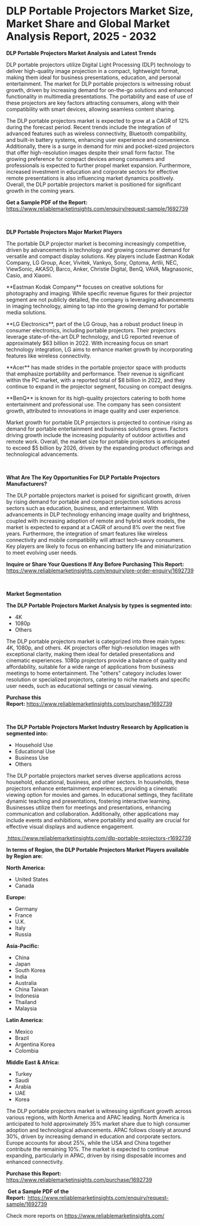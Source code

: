 <p><h1>DLP Portable Projectors Market Size, Market Share and Global Market Analysis Report, 2025 - 2032</h1></p><p><strong>DLP Portable Projectors Market Analysis and Latest Trends</strong></p>
<p><p>DLP portable projectors utilize Digital Light Processing (DLP) technology to deliver high-quality image projection in a compact, lightweight format, making them ideal for business presentations, education, and personal entertainment. The market for DLP portable projectors is witnessing robust growth, driven by increasing demand for on-the-go solutions and enhanced functionality in multimedia presentations. The portability and ease of use of these projectors are key factors attracting consumers, along with their compatibility with smart devices, allowing seamless content sharing.</p><p>The DLP portable projectors market is expected to grow at a CAGR of 12% during the forecast period. Recent trends include the integration of advanced features such as wireless connectivity, Bluetooth compatibility, and built-in battery systems, enhancing user experience and convenience. Additionally, there is a surge in demand for mini and pocket-sized projectors that offer high-resolution images despite their small form factor. The growing preference for compact devices among consumers and professionals is expected to further propel market expansion. Furthermore, increased investment in education and corporate sectors for effective remote presentations is also influencing market dynamics positively. Overall, the DLP portable projectors market is positioned for significant growth in the coming years.</p></p>
<p><strong>Get a Sample PDF of the Report:&nbsp;</strong> <a href="https://www.reliablemarketinsights.com/enquiry/request-sample/1692739?utm_campaign=1938&utm_medium=2&utm_source=Github&utm_content=ia&utm_term=08012025&utm_id=dlp-portable-projectors">https://www.reliablemarketinsights.com/enquiry/request-sample/1692739</a></p>
<p>&nbsp;</p>
<p><strong>DLP Portable Projectors Major Market Players</strong></p>
<p><p>The portable DLP projector market is becoming increasingly competitive, driven by advancements in technology and growing consumer demand for versatile and compact display solutions. Key players include Eastman Kodak Company, LG Group, Acer, Vivitek, Vankyo, Sony, Optoma, Artlii, NEC, ViewSonic, AKASO, Barco, Anker, Christie Digital, BenQ, VAVA, Magnasonic, Casio, and Xiaomi.</p><p>**Eastman Kodak Company** focuses on creative solutions for photography and imaging. While specific revenue figures for their projector segment are not publicly detailed, the company is leveraging advancements in imaging technology, aiming to tap into the growing demand for portable media solutions.</p><p>**LG Electronics**, part of the LG Group, has a robust product lineup in consumer electronics, including portable projectors. Their projectors leverage state-of-the-art DLP technology, and LG reported revenue of approximately $63 billion in 2022. With increasing focus on smart technology integration, LG aims to enhance market growth by incorporating features like wireless connectivity.</p><p>**Acer** has made strides in the portable projector space with products that emphasize portability and performance. Their revenue is significant within the PC market, with a reported total of $8 billion in 2022, and they continue to expand in the projector segment, focusing on compact designs.</p><p>**BenQ** is known for its high-quality projectors catering to both home entertainment and professional use. The company has seen consistent growth, attributed to innovations in image quality and user experience. </p><p>Market growth for portable DLP projectors is projected to continue rising as demand for portable entertainment and business solutions grows. Factors driving growth include the increasing popularity of outdoor activities and remote work. Overall, the market size for portable projectors is anticipated to exceed $5 billion by 2026, driven by the expanding product offerings and technological advancements.</p></p>
<p>&nbsp;</p>
<p><strong>What Are The Key Opportunities For DLP Portable Projectors Manufacturers?</strong></p>
<p><p>The DLP portable projectors market is poised for significant growth, driven by rising demand for portable and compact projection solutions across sectors such as education, business, and entertainment. With advancements in DLP technology enhancing image quality and brightness, coupled with increasing adoption of remote and hybrid work models, the market is expected to expand at a CAGR of around 8% over the next five years. Furthermore, the integration of smart features like wireless connectivity and mobile compatibility will attract tech-savvy consumers. Key players are likely to focus on enhancing battery life and miniaturization to meet evolving user needs.</p></p>
<p><strong>Inquire or Share Your Questions If Any Before Purchasing This Report:</strong> <a href="https://www.reliablemarketinsights.com/enquiry/pre-order-enquiry/1692739?utm_campaign=1938&utm_medium=2&utm_source=Github&utm_content=ia&utm_term=08012025&utm_id=dlp-portable-projectors">https://www.reliablemarketinsights.com/enquiry/pre-order-enquiry/1692739</a></p>
<p>&nbsp;</p>
<p><strong>Market Segmentation</strong></p>
<p><strong>The DLP Portable Projectors Market Analysis by types is segmented into:</strong></p>
<p><ul><li>4K</li><li>1080p</li><li>Others</li></ul></p>
<p><p>The DLP portable projectors market is categorized into three main types: 4K, 1080p, and others. 4K projectors offer high-resolution images with exceptional clarity, making them ideal for detailed presentations and cinematic experiences. 1080p projectors provide a balance of quality and affordability, suitable for a wide range of applications from business meetings to home entertainment. The "others" category includes lower resolution or specialized projectors, catering to niche markets and specific user needs, such as educational settings or casual viewing.</p></p>
<p><strong>Purchase this Report:&nbsp;</strong><a href="https://www.reliablemarketinsights.com/purchase/1692739?utm_campaign=1938&utm_medium=2&utm_source=Github&utm_content=ia&utm_term=08012025&utm_id=dlp-portable-projectors">https://www.reliablemarketinsights.com/purchase/1692739</a></p>
<p>&nbsp;</p>
<p><strong>The DLP Portable Projectors Market Industry Research by Application is segmented into:</strong></p>
<p><ul><li>Household Use</li><li>Educational Use</li><li>Business Use</li><li>Others</li></ul></p>
<p><p>The DLP portable projectors market serves diverse applications across household, educational, business, and other sectors. In households, these projectors enhance entertainment experiences, providing a cinematic viewing option for movies and games. In educational settings, they facilitate dynamic teaching and presentations, fostering interactive learning. Businesses utilize them for meetings and presentations, enhancing communication and collaboration. Additionally, other applications may include events and exhibitions, where portability and quality are crucial for effective visual displays and audience engagement.</p></p>
<p><a href="https://www.reliablemarketinsights.com/dlp-portable-projectors-r1692739?utm_campaign=1938&utm_medium=2&utm_source=Github&utm_content=ia&utm_term=08012025&utm_id=dlp-portable-projectors">&nbsp;https://www.reliablemarketinsights.com/dlp-portable-projectors-r1692739</a></p>
<p><strong>In terms of Region, the DLP Portable Projectors Market Players available by Region are:</strong></p>
<p>
    <p> <strong> North America: </strong>
        <ul>
            <li>United States</li>
            <li>Canada</li>
        </ul>
        </p> 
    <p> <strong> Europe: </strong>
        <ul>
            <li>Germany</li>
            <li>France</li>
            <li>U.K.</li>
            <li>Italy</li>
            <li>Russia</li>
        </ul>
        </p> 
    <p> <strong> Asia-Pacific: </strong>
        <ul>
            <li>China</li>
            <li>Japan</li>
            <li>South Korea</li>
            <li>India</li>
            <li>Australia</li>
            <li>China Taiwan</li>
            <li>Indonesia</li>
            <li>Thailand</li>
            <li>Malaysia</li>
        </ul>
        </p> 
    <p> <strong> Latin America: </strong>
        <ul>
            <li>Mexico</li>
            <li>Brazil</li>
            <li>Argentina Korea</li>
            <li>Colombia</li>
        </ul>
        </p> 
    <p> <strong> Middle East & Africa: </strong>
        <ul>
            <li>Turkey</li>
            <li>Saudi</li>
            <li>Arabia</li>
            <li>UAE</li>
            <li>Korea</li>
        </ul>
    </p>
    </p>
<p><p>The DLP portable projectors market is witnessing significant growth across various regions, with North America and APAC leading. North America is anticipated to hold approximately 35% market share due to high consumer adoption and technological advancements. APAC follows closely at around 30%, driven by increasing demand in education and corporate sectors. Europe accounts for about 25%, while the USA and China together contribute the remaining 10%. The market is expected to continue expanding, particularly in APAC, driven by rising disposable incomes and enhanced connectivity.</p></p>
<p><strong>Purchase this Report: </strong><a href="https://www.reliablemarketinsights.com/purchase/1692739?utm_campaign=1938&utm_medium=2&utm_source=Github&utm_content=ia&utm_term=08012025&utm_id=dlp-portable-projectors">https://www.reliablemarketinsights.com/purchase/1692739</a></p>
<p>&nbsp;<strong>Get a Sample PDF of the Report:&nbsp;&nbsp;</strong><a href="https://www.reliablemarketinsights.com/enquiry/request-sample/1692739?utm_campaign=1938&utm_medium=2&utm_source=Github&utm_content=ia&utm_term=08012025&utm_id=dlp-portable-projectors">https://www.reliablemarketinsights.com/enquiry/request-sample/1692739</a></p>
<p><strong></strong></p>
<p>Check more reports on <a href="https://www.reliablemarketinsights.com/?utm_campaign=1938&utm_medium=2&utm_source=Github&utm_content=ia&utm_term=08012025&utm_id=dlp-portable-projectors">https://www.reliablemarketinsights.com/</a></p>